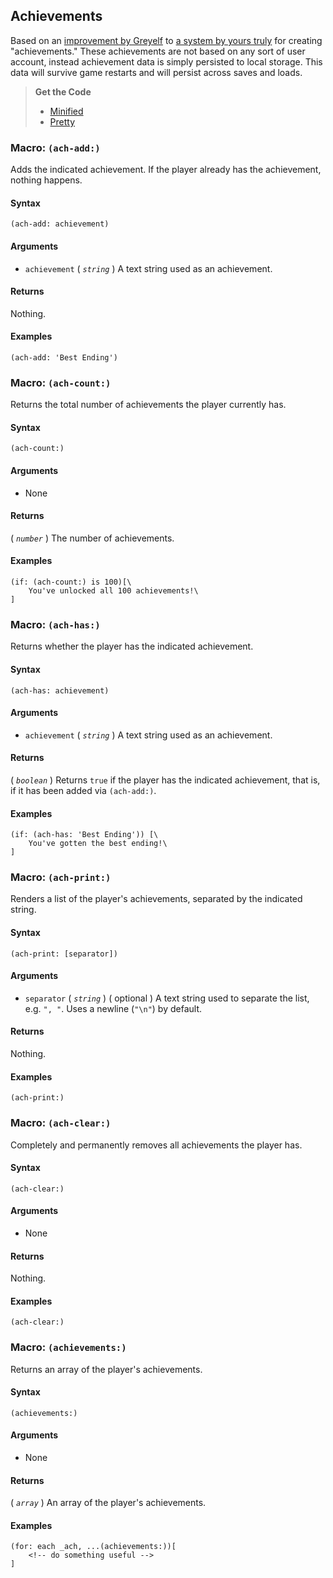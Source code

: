 ## Achievements

Based on an [improvement by Greyelf](https://gist.github.com/greyelf/55a45f461ded3d90a0cc28412187db0a) to [a system by yours truly](http://twinery.org/questions/22857/making-achievements-in-harlowe?show=22857) for creating "achievements." These achievements are not based on any sort of user account, instead achievement data is simply persisted to local storage. This data will survive game restarts and will persist across saves and loads.

> **Get the Code**
>
> - [Minified](https://github.com/ChapelR/harlowe-macro-api/blob/master/examples/minified/achievements.min.js) 
> - [Pretty](https://github.com/ChapelR/harlowe-macro-api/blob/master/examples/achievements.js)

### Macro: `(ach-add:)`

Adds the indicated achievement. If the player already has the achievement, nothing happens.

#### Syntax

```
(ach-add: achievement)
```

#### Arguments

- `achievement` ( *`string`* ) A text string used as an achievement.

#### Returns

Nothing.

#### Examples

```
(ach-add: 'Best Ending')
```

### Macro: `(ach-count:)`

Returns the total number of achievements the player currently has.

#### Syntax

```
(ach-count:)
```

#### Arguments

- None

#### Returns

( *`number`* ) The number of achievements.

#### Examples

```
(if: (ach-count:) is 100)[\
    You've unlocked all 100 achievements!\
]
```

### Macro: `(ach-has:)`

Returns whether the player has the indicated achievement.

#### Syntax

```
(ach-has: achievement)
```

#### Arguments

- `achievement` ( *`string`* ) A text string used as an achievement.

#### Returns

( *`boolean`* ) Returns `true` if the player has the indicated achievement, that is, if it has been added via `(ach-add:)`.

#### Examples

```
(if: (ach-has: 'Best Ending')) [\
    You've gotten the best ending!\
]
```

### Macro: `(ach-print:)`

Renders a list of the player's achievements, separated by the indicated string.

#### Syntax

```
(ach-print: [separator])
```

#### Arguments

- `separator` ( *`string`* ) ( optional ) A text string used to separate the list, e.g. `", "`.  Uses a newline (`"\n"`) by default.

#### Returns

Nothing.

#### Examples

```
(ach-print:)
```

### Macro: `(ach-clear:)`

Completely and permanently removes all achievements the player has.

#### Syntax

```
(ach-clear:)
```

#### Arguments

- None

#### Returns

Nothing.

#### Examples

```
(ach-clear:)
```

### Macro: `(achievements:)`

Returns an array of the player's achievements.

#### Syntax

```
(achievements:)
```

#### Arguments

- None

#### Returns

( *`array`* ) An array of the player's achievements.

#### Examples

```
(for: each _ach, ...(achievements:))[
    <!-- do something useful -->
]
```

